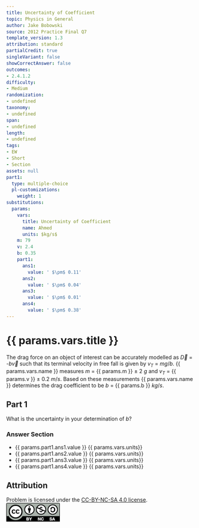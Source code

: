 ```yaml
---
title: Uncertainty of Coefficient
topic: Physics in General
author: Jake Bobowski
source: 2012 Practice Final Q7
template_version: 1.3
attribution: standard
partialCredit: true
singleVariant: false
showCorrectAnswer: false
outcomes:
- 2.4.1.2
difficulty:
- Medium
randomization:
- undefined
taxonomy:
- undefined
span:
- undefined
length:
- undefined
tags:
- EW
- Short
- Section
assets: null
part1:
  type: multiple-choice
  pl-customizations:
    weight: 1
substitutions:
  params:
    vars:
      title: Uncertainty of Coefficient
      name: Ahmed
      units: $kg/s$
    m: 79
    v: 2.4
    b: 0.35
    part1:
      ans1:
        value: ' $\pm$ 0.11'
      ans2:
        value: ' $\pm$ 0.04'
      ans3:
        value: ' $\pm$ 0.01'
      ans4:
        value: ' $\pm$ 0.38'
---
```

# {{ params.vars.title }}
The drag force on an object of interest can be accurately modelled as $\vec{D}$ = -$b\vec{v}$ such that its terminal velocity in free fall is given by $v_T$ = $mg/b$.
{{ params.vars.name }} measures $m$ = {{ params.m }} $\pm$ 2 $g$ and $v_T$ = {{ params.v }} $\pm$ 0.2 $m/s$.
Based on these measurements {{ params.vars.name }} determines the drag coefficient to be $b$ = {{ params.b }} $kg/s$.

## Part 1

What is the uncertainty in your determination of $b$?

### Answer Section

- {{ params.part1.ans1.value }} {{ params.vars.units}}
- {{ params.part1.ans2.value }} {{ params.vars.units}}
- {{ params.part1.ans3.value }} {{ params.vars.units}}
- {{ params.part1.ans4.value }} {{ params.vars.units}}

## Attribution

Problem is licensed under the [CC-BY-NC-SA 4.0 license](https://creativecommons.org/licenses/by-nc-sa/4.0/).<br> ![The Creative Commons 4.0 license requiring attribution-BY, non-commercial-NC, and share-alike-SA license.](https://raw.githubusercontent.com/firasm/bits/master/by-nc-sa.png)